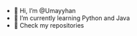 - 👋 Hi, I’m @Umayyhan
- 🌱 I’m currently learning Python and Java
- 👀 Check my repositories

<!---
Umayyhan/Umayyhan is a ✨ special ✨ repository because its `README.md` (this file) appears on your GitHub profile.
You can click the Preview link to take a look at your changes.
--->
